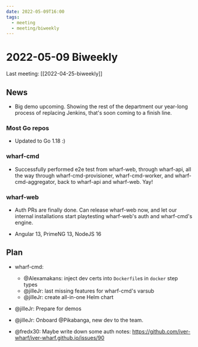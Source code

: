 ```yaml
---
date: 2022-05-09T16:00
tags:
  - meeting
  - meeting/biweekly
---
```


# 2022-05-09 Biweekly

Last meeting: [[2022-04-25-biweekly]]

## News

- Big demo upcoming. Showing the rest of the department our year-long process
  of replacing Jenkins, that's soon coming to a finish line.

### Most Go repos

- Updated to Go 1.18 :)

### wharf-cmd

- Successfully performed e2e test from wharf-web, through wharf-api, all the way
  through wharf-cmd-provisioner, wharf-cmd-worker, and wharf-cmd-aggregator,
  back to wharf-api and wharf-web. Yay!

### wharf-web

- Auth PRs are finally done. Can release wharf-web now, and let our internal
  installations start playtesting wharf-web's auth and wharf-cmd's engine.

- Angular 13, PrimeNG 13, NodeJS 16

## Plan

- wharf-cmd:

  - @Alexamakans: inject dev certs into `Dockerfile`s in `docker` step types
  - @jilleJr: last missing features for wharf-cmd's varsub
  - @jilleJr: create all-in-one Helm chart

- @jilleJr: Prepare for demos

- @jilleJr: Onboard @Pikabanga, new dev to the team.

- @fredx30: Maybe write down some auth notes: <https://github.com/iver-wharf/iver-wharf.github.io/issues/90>
